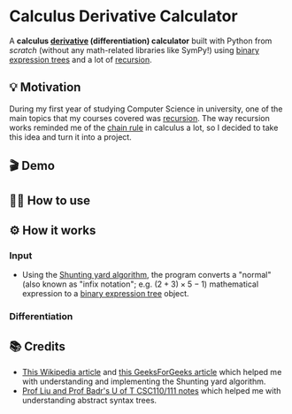 # Calculus Derivative Calculator
A **calculus [derivative](https://en.wikipedia.org/wiki/Derivative) (differentiation) calculator** built with Python from *scratch* (without any math-related libraries like SymPy!) using [binary expression trees](https://en.wikipedia.org/wiki/Binary_expression_tree) and a lot of [recursion](https://en.wikipedia.org/wiki/Recursion_(computer_science)).

## :bulb: Motivation
During my first year of studying Computer Science in university, one of the main topics that my courses covered was [recursion](https://en.wikipedia.org/wiki/Recursion_(computer_science)). The way recursion works reminded me of the [chain rule](https://en.wikipedia.org/wiki/Chain_rule) in calculus a lot, so I decided to take this idea and turn it into a project.

## 🎬 Demo

## :technologist: How to use



## ⚙ How it works
### Input
- Using the [Shunting yard algorithm](https://en.wikipedia.org/wiki/Shunting_yard_algorithm), the program converts a "normal" (also known as "infix notation"; e.g. $(2 + 3) \times 5 - 1$) mathematical expression to a [binary expression tree](https://en.wikipedia.org/wiki/Binary_expression_tree) object.
### Differentiation

## 📚 Credits
- [This Wikipedia article](https://en.wikipedia.org/wiki/Binary_expression_tree) and [this GeeksForGeeks article](https://www.geeksforgeeks.org/program-to-convert-infix-notation-to-expression-tree/) which helped me with understanding and implementing the Shunting yard algorithm.
- [Prof Liu and Prof Badr's U of T CSC110/111 notes](https://www.teach.cs.toronto.edu/~csc110y/fall/notes/) which helped me with understanding abstract syntax trees.
